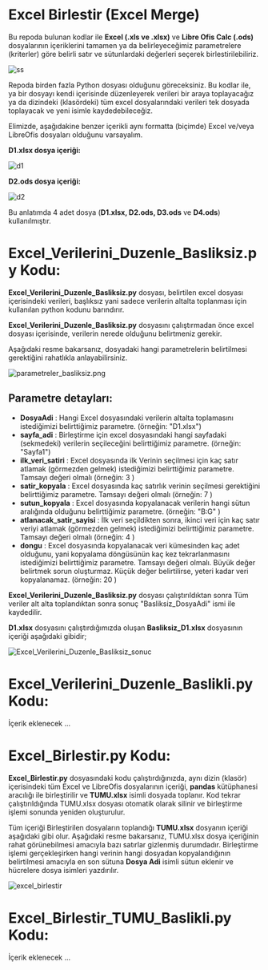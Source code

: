 # Excel Birlestir (Excel Merge)
Bu repoda bulunan kodlar ile **Excel (.xls ve .xlsx)** ve **Libre Ofis Calc (.ods)** dosyalarının içeriklerini tamamen ya da belirleyeceğimiz parametrelere (kriterler) göre belirli satır ve sütunlardaki değerleri seçerek birlestirilebiliriz.

![ss](resimler/SS.png)


Repoda birden fazla Python dosyası olduğunu göreceksiniz. Bu kodlar ile, ya bir dosyayı kendi içerisinde düzenleyerek verileri bir araya toplayacağız ya da dizindeki (klasördeki) tüm excel dosyalarındaki verileri tek dosyada toplayacak ve yeni isimle kaydedebileceğiz.

Elimizde, aşağıdakine benzer içerikli aynı formatta (biçimde) Excel ve/veya LibreOfis dosyaları olduğunu varsayalım.


**D1.xlsx dosya içeriği:**

![d1](resimler/D1.png)

**D2.ods dosya içeriği:**

![d2](resimler/D2.png)

Bu anlatımda 4 adet dosya (**D1.xlsx, D2.ods, D3.ods** ve **D4.ods**) kullanılmıştır.

# Excel_Verilerini_Duzenle_Basliksiz.py Kodu:
**Excel_Verilerini_Duzenle_Basliksiz.py** dosyası, belirtilen excel dosyası içerisindeki verileri, başlıksız yani sadece verilerin altalta toplanması için kullanılan python kodunu barındırır.

**Excel_Verilerini_Duzenle_Basliksiz.py** dosyasını çalıştırmadan önce excel dosyası içerisinde, verilerin nerede olduğunu belirtmeniz gerekir.

Aşağıdaki resme bakarsanız, dosyadaki hangi parametrelerin belirtilmesi gerektiğini rahatlıkla anlayabilirsiniz.

![parametreler_basliksiz.png](resimler/parametreler_.png)

## Parametre detayları:
* **DosyaAdi**  : Hangi Excel dosyasındaki verilerin altalta toplamasını istediğimizi belirttiğimiz parametre. (örneğin: "D1.xlsx")
* **sayfa_adi**	 : Birleştirme için excel dosyasındaki hangi sayfadaki (sekmedeki) verilerin seçileceğini belirttiğimiz parametre. (örneğin: "Sayfa1")
* **ilk_veri_satiri** : Excel dosyasında ilk Verinin seçilmesi için kaç satır atlamak (görmezden gelmek) istediğimizi belirttiğimiz parametre. Tamsayı değeri olmalı (örneğin: 3 )
* **satir_kopyala**  : Excel dosyasında kaç satırlık verinin seçilmesi gerektiğini belirttiğimiz parametre. Tamsayı değeri olmalı (örneğin: 7 )
* **sutun_kopyala**  : Excel dosyasında kopyalanacak verilerin hangi sütun aralığında olduğunu belirttiğimiz parametre. (örneğin: "B:G" )
* **atlanacak_satir_sayisi** : İlk veri seçildikten sonra, ikinci veri için kaç satır veriyi atlamak (görmezden gelmek) istediğimizi belirttiğimiz parametre. Tamsayı değeri olmalı (örneğin: 4 )
* **dongu** : Excel dosyasında kopyalanacak veri kümesinden kaç adet olduğunu, yani kopyalama döngüsünün kaç kez tekrarlanmasını istediğimizi belirttiğimiz parametre. Tamsayı değeri olmalı. Büyük değer belirtmek sorun oluşturmaz. Küçük değer belirtilirse, yeteri kadar veri kopyalanamaz. (örneğin: 20 )

**Excel_Verilerini_Duzenle_Basliksiz.py** dosyası çalıştırıldıktan sonra Tüm veriler alt alta toplandıktan sonra sonuç "Basliksiz_DosyaAdi" ismi ile kaydedilir.

**D1.xlsx** dosyasını çalıştırdığımızda oluşan **Basliksiz_D1.xlsx** dosyasının içeriği aşağıdaki gibidir;

![Excel_Verilerini_Duzenle_Basliksiz_sonuc](resimler/Excel_Verilerini_Duzenle_Basliksiz_sonuc.png)


# Excel_Verilerini_Duzenle_Baslikli.py Kodu:
İçerik eklenecek ...


# Excel_Birlestir.py Kodu:
**Excel_Birlestir.py** dosyasındaki kodu çalıştırdığınızda, aynı dizin (klasör) içerisindeki tüm Excel ve LibreOfis dosyalarının içeriği, **pandas** kütüphanesi aracılığı ile birleştirilir ve **TUMU.xlsx** isimli dosyada toplanır. Kod tekrar çalıştırıldığında TUMU.xlsx dosyası otomatik olarak silinir ve birleştirme işlemi sonunda yeniden oluşturulur.

Tüm içeriği Birleştirilen dosyaların toplandığı **TUMU.xlsx** dosyanın içeriği aşağıdaki gibi olur. Aşağıdaki resme bakarsanız, TUMU.xlsx dosya içeriğinin rahat görünebilmesi amacıyla bazı satırlar gizlenmiş durumdadır. Birleştirme işlemi gerçekleşirken hangi verinin hangi dosyadan kopyalandığının belirtilmesi amacıyla en son sütuna **Dosya Adi** isimli sütun eklenir ve hücrelere dosya isimleri yazdırılır.

![excel_birlestir](resimler/excel_birlestir.png)


# Excel_Birlestir_TUMU_Baslikli.py Kodu:

İçerik eklenecek ...



